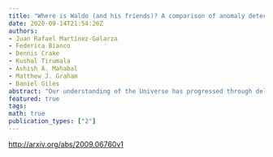 ```yaml
---
title: "Where is Waldo (and his friends)? A comparison of anomaly detection   algorithms for time-domain astronomy"
date: 2020-09-14T21:54:26Z
authors:
- Juan Rafael Martínez-Galarza
- Federica Bianco
- Dennis Crake
- Kushal Tirumala
- Ashish A. Mahabal
- Matthew J. Graham
- Daniel Giles
abstract: "Our understanding of the Universe has progressed through deliberate, targeted studies of known phenomena, like the supernova campaigns that enabled the discovery of the accelerated expansion of the Universe, as much as through serendipitous, unexpected discoveries. The discovery of the Jovian moons, and of interstellar objects like 1I/'Oumuamua forced us to rethink the framework through which we explain the Universe and develop new theories. Recent surveys, like the Catalina Realtime-Transient Survey and the Zwicky Transient Facility, and upcoming ones, like the Rubin Legacy Survey of Space and Time, explore the parameter space of astrophysical transients at all time scales, from hours to years, and offer the opportunity to discover new, unexpected phenomena. In this paper, we investigate strategies to identify novel objects and to contextualize them within large time-series data sets to facilitate the discovery of new objects, new classes of objects, and the physical interpretation of their anomalous nature. We compare tree-based and manifold-learning algorithms for anomaly detection as they are applied to a data set of light curves from the Kepler observatory that include the bona fide anomalous Boyajian's star. We assess the impact of pre-processing and feature engineering schemes and investigate the astrophysical nature of the objects that our models identify as anomalous by augmenting the Kepler data with emph{Gaia} color and luminosity information. We find that multiple models, used in combination, are a promising strategy to not only identify novel time series but also to find objects that share phenomenological and astrophysical characteristics with them, facilitating the interpretation of their anomalous characteristics."
featured: true
tags:
math: true
publication_types: ["2"]
---
```

http://arxiv.org/abs/2009.06760v1
